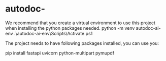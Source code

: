 # autodoc-
We recommend that you create a virtual environment to use this project when installing the python packages needed.
    python -m venv autodoc-ai-env
    .\autodoc-ai-env\Scripts\Activate.ps1

The project needs to have following packages installed, you can use you:

pip install fastapi uvicorn python-multipart pymupdf
